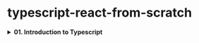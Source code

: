 # typescript-react-from-scratch

<details> <summary><b>01. Introduction to Typescript</b></summary>

<br>

> <details> <summary>zzzzzzzzzzzzzzz</summary>
>
> <br>
>
> - Notes:
>
> ```sh
> # comment
> $_ whoami
> foo
> ```
>
> <details> <summary><em>Transcript ES:</em></summary>
>
> <br>
>
> codificando las piezas que faltan en la sección anterior vio la creación del código de unión principal para la aplicación en esta parte del curso verá las funciones de desorden creadas completando la funcionalidad inicial de la verificación su aplicación la conectividad del sitio compruébela podrá comprobar varios euros en cada ejecución los usuarios alimentarán su otro hacia fuera al enumerarlos en la línea de comando proporcionándolos en un archivo de texto o ambos para crear la lista interna de objetivo su casa el primer proceso de Apple, sí i se proporcionó en la línea de comando luego agregará un euro adicional algún un archivo si alguno él es el código que realiza estos lanzamientos y devuelve una lista de activación de objetivos que combina ambas fuentes la línea de comando y el archivo de texto opcional el primer positivo se importa para administrar la ruta a la operación sabe que usted es otro archivo a continuación se agrega una función de ayuda con lo siguiente código esto define ceros que inicialmente almacena la lista de euros siempre que el comando línea tenga en cuenta que si el uso no lo hace suministra urinarios entonces será una lista vacía hey para encontrar un condicional que verifique si un usuario ha proporcionado un euro archivo si es así, entonces el bloque if aumenta la lista de destino su propio resultante de la llamada lee que está fuera de archivo con la caída proporcionada en el argumentos del usuario argumento de la línea de comando del archivo de entrada finalmente se devuelve la lista de euros el guión bajo lee los euros del archivo ejecuta las siguientes acciones esto convierte un argumento de caída en un objeto de ruta de ruta cumplida para facilitar el procesamiento adicional esta línea define una declaración condicional que comprueba si el archivo actual es un archivo real en el sistema de archivos local realiza la verificación de la causa condicional es el método de caída en la ruta objeto entonces el bloque if abre el archivo y lee su contenido usando una lista t comprensión la lista de comprensión elimina cualquier espacio en blanco inicial y posterior de cada línea para evitar el procesamiento horas más tarde este control condicional si se ha recolectado algún euro si es así, esta línea devuelve de la lista resultante de euros de lo contrario, esto line prince y mensaje de error para informar al usuario que el archivo de entrada está vacío la cláusula else prince un mensaje de error para señalar que el archivo de entrada no existe si la función se ejecuta sin devolviendo una lista válida de su house devuelve y vacía la lista ese es un flujo de programa razonablemente complejo pero ahora puede continuar con la parte final de dunder main don't pay why para ejecutar verificaciones de conectividad en múltiples web sitios que necesita es justo a través de la lista de destino de su casa hace los controles y muestra los resultados correspondientes eso es lo que ve la función de control síncrono a continuación en la pantalla en primer lugar, actualiza sus importaciones agregando el sitio está en línea y muestra el resultado de la verificación a continuación, se define la función de verificación síncrona que toma una lista de sus demás como argumentos esta línea inicia un ciclo for the ocho tasas sobre los euros objetivo hey, usted define e inicializa el error que contendrá un mensaje que se mostrará si la aplicación no recibe una respuesta del sitio web de destino oye, tú defines una declaración de prueba excepto que detecta cualquier excepción que pueda ocurrir durante las comprobaciones de conectividad, estas comprobaciones son geniales el sitio está en línea con el objetivo su lo usaré como argumento estas líneas actualizan el resultado una vez variables si ocurre un problema de conexión esta línea entrenador muestra el resultado de verificación con argumentos apropiados para mostrar la conectividad verifica resultado en la pantalla para terminar este archivo, agrega lo típico si se hace, el nombre es podría haber hecho el repetitivo principal código esta causa es principal cuando el módulo se ejecuta como script o ejecutable programa y detiene la ejecución del código si alguna vez se importa a otro script ha escrito mucho código sin verlo en acción ha codificado la conectividad del sitio verifique su venta i y el script de punto de entrada ahora es hora de probar la aplicación antes de hacerlo, asegúrese de haber descargado la muestra incluida que despertó el archivo dot txt de los materiales del curso y colóquelo en en el directorio de trabajo ahora regrese a la línea come on una tecla ex el comando visto en pantalla primero ejecuta rp checker con el indicador h que muestra un mensaje que explica cómo usar la aplicación luego puede ver el contenido de el archivo de texto de muestra de euros finalmente rp checker es ejecutar con la bandera f y el archivo de euros de muestra que ejecuta una verificación en varios importantes sitios web si ocurre un error durante la verificación el nuevo recibe un mensaje en pantalla con la información sobre qué está causando el error go adelante y tr y algunos otros euros y funciones por ejemplo, intente combinar euros que la línea de comando con el de un archivo de texto usando usted y f cambia verifique adicionalmente qué sucede cuando proporciona una caída de euros que está vacía o inexistente la comprobación de conectividad funciona bien pero tiene un problema oculto la ejecución el tiempo puede ser considerable si lo ejecutas con una lista larga de destino euros esto es porque todas las comprobaciones ejecutar sincrónico lee esperando que el sitio quiera responda antes de iniciar la verificación en sitio y así sucesivamente con una larga lista de euros y respuestas lentas del sitio, esto puede sumar rápidamente la solución a este problema es ejecutar las comprobaciones asincrónicas ejecutan múltiples comprobaciones al mismo tiempo esto es posible porque la mayoría del tiempo de ejecución de los programas está esperando respuestas de los lados que se están comprobando en la siguiente sección del curso
>
> </details>
>
> </details>

<br>
